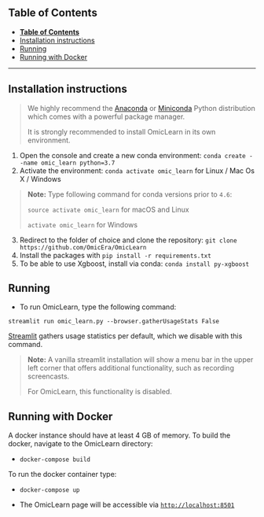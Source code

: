 ## **Table of Contents**
- [**Table of Contents**](#table-of-contents)
- [Installation instructions](#installation-instructions)
- [Running](#running)
- [Running with Docker](#running-with-docker)

---

## Installation instructions

> We highly recommend the [Anaconda](https://docs.conda.io/projects/conda/en/latest/user-guide/install/) or [Miniconda](https://docs.conda.io/en/latest/miniconda.html) Python distribution which comes with a powerful package manager. 
>
> It is strongly recommended to install OmicLearn in its own environment.

1. Open the console and create a new conda environment: `conda create --name omic_learn python=3.7`
2. Activate the environment: `conda activate omic_learn` for Linux / Mac Os X / Windows

>
> **Note:** Type following command for conda versions prior to `4.6`:
>
> `source activate omic_learn` for macOS and Linux
>
> `activate omic_learn` for Windows


3. Redirect to the folder of choice and clone the repository: `git clone https://github.com/OmicEra/OmicLearn`
4. Install the packages with `pip install -r requirements.txt`
5. To be able to use Xgboost, install via conda: `conda install py-xgboost`

## Running

- To run OmicLearn, type the following command:

`streamlit run omic_learn.py --browser.gatherUsageStats False`

[Streamlit](https://www.streamlit.io/) gathers usage statistics per default, which we disable with this command.

> **Note:** A vanilla streamlit installation will show a menu bar in the upper left corner that offers additional functionality, such as recording screencasts. 
>
> For OmicLearn, this functionality is disabled. 

## Running with Docker

A docker instance should have at least 4 GB of memory. 
To build the docker, navigate to the OmicLearn directory: 

* `docker-compose build`

To run the docker container type:
* `docker-compose up`

* The OmicLearn page will be accessible via [`http://localhost:8501`](http://localhost:8501)